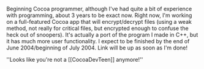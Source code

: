 

Beginning Cocoa programmer, although I've had quite a bit of experience with programming, about 3 years to be exact now.  Right now, I'm working on a full-featured Cocoa app that will encrypt/decrypt files (using a weak method, not really for critical files, but encrypted enough to confuse the heck out of snoopers).  It's actually a port of the program I made in C++, but it has much more user functionality.  I expect to be finished by the end of June 2004/beginning of July 2004.  Link will be up as soon as I'm done!

''Looks like you're not a [[CocoaDevTeen]] anymore!''